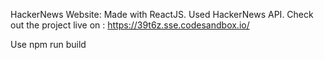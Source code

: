 HackerNews Website:
Made with ReactJS.
Used HackerNews API.
Check out the project live on : https://39t6z.sse.codesandbox.io/

Use npm run build 
